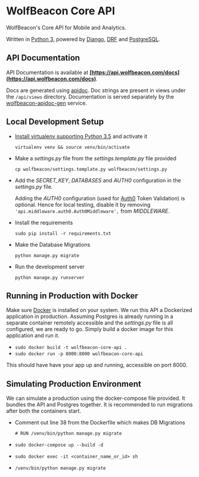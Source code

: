 # WolfBeacon Core API

WolfBeacon's Core API for Mobile and Analytics.

Written in [Python 3](https://www.python.org/downloads/release/python-352/), powered by [Django](https://www.djangoproject.com/), [DRF](http://www.django-rest-framework.org/) and [PostgreSQL](https://www.postgresql.org/).

## API Documentation

API Documentation is available at **[https://api.wolfbeacon.com/docs](https://api.wolfbeacon.com/docs)**.

Docs are generated using [apidoc](http://apidocjs.com/). Doc strings are present in views under the `/api/views` directory. Documentation is served separately by the [wolfbeacon-apidoc-gen](https://github.com/wolfbeacon-apidoc-gen) service.


## Local Development Setup

* [Install virtualenv supporting Python 3.5](https://stackoverflow.com/questions/29934032/virtualenv-python-3-ubuntu-14-04-64-bit) and activate it

  `virtualenv venv && source venv/bin/activate`
* Make a *settings.py* file from the *settings.template.py* file provided

  `cp wolfbeacon/settings.template.py wolfbeacon/settings.py`

* Add the *SECRET_KEY*, *DATABASES* and *AUTH0* configuration in the *settings.py* file.

  Adding the *AUTH0* configuration (used for [Auth0](https://auth0.com) Token Validation) is optional. Hence for local testing, disable it by removing `'api.middleware.auth0.Auth0Middleware',` from *MIDDLEWARE*.

* Install the requirements

  `sudo pip install -r requirements.txt`

* Make the Database Migrations

  `python manage.py migrate`

* Run the development server

  `python manage.py runserver`


## Running in Production with Docker

Make sure [Docker](https://docs.docker.com/engine/installation/) is installed on your system. We run this API a Dockerized application in production. Assuming Postgres is already running in a separate container remotely accessible and the *settings.py* file is all configured, we are ready to go. Simply build a docker image for this application and run it.

* `sudo docker build -t wolfbeacon-core-api .`
* `sudo docker run -p 8000:8000 wolfbeacon-core-api`

This should have have your app up and running, accessible on port 8000.

## Simulating Production Environment

We can simulate a production using the docker-compose file provided. It bundles the API and Postgres together. It is recommended to run migrations after both the containers start.

* Comment out line 38 from the Dockerfile which makes DB Migrations

  `# RUN /venv/bin/python manage.py migrate`

* `sudo docker-compose up --build -d`

* `sudo docker exec -it <container_name_or_id> sh`

* `/venv/bin/python manage.py migrate`

